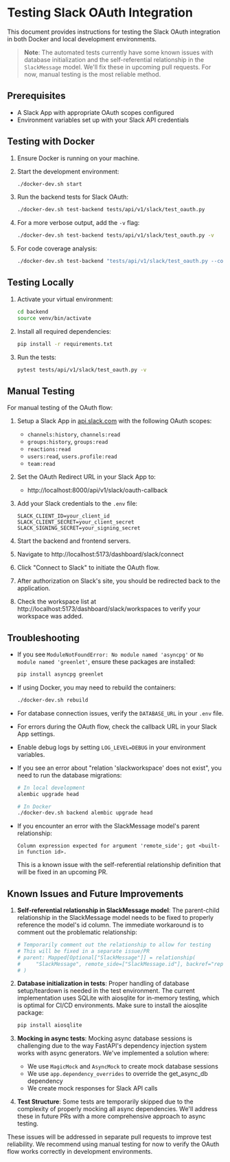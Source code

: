 # Testing Slack OAuth Integration

This document provides instructions for testing the Slack OAuth integration in both Docker and local development environments.

> **Note**: The automated tests currently have some known issues with database initialization and the self-referential relationship in the `SlackMessage` model. We'll fix these in upcoming pull requests. For now, manual testing is the most reliable method.

## Prerequisites

- A Slack App with appropriate OAuth scopes configured
- Environment variables set up with your Slack API credentials

## Testing with Docker

1. Ensure Docker is running on your machine.

2. Start the development environment:
   ```bash
   ./docker-dev.sh start
   ```

3. Run the backend tests for Slack OAuth:
   ```bash
   ./docker-dev.sh test-backend tests/api/v1/slack/test_oauth.py
   ```

4. For a more verbose output, add the `-v` flag:
   ```bash
   ./docker-dev.sh test-backend tests/api/v1/slack/test_oauth.py -v
   ```

5. For code coverage analysis:
   ```bash
   ./docker-dev.sh test-backend "tests/api/v1/slack/test_oauth.py --cov=app.api.v1.slack --cov-report=term-missing"
   ```

## Testing Locally

1. Activate your virtual environment:
   ```bash
   cd backend
   source venv/bin/activate
   ```

2. Install all required dependencies:
   ```bash
   pip install -r requirements.txt
   ```

3. Run the tests:
   ```bash
   pytest tests/api/v1/slack/test_oauth.py -v
   ```

## Manual Testing

For manual testing of the OAuth flow:

1. Setup a Slack App in [api.slack.com](https://api.slack.com/apps) with the following OAuth scopes:
   - `channels:history`, `channels:read`
   - `groups:history`, `groups:read`
   - `reactions:read`
   - `users:read`, `users.profile:read`
   - `team:read`

2. Set the OAuth Redirect URL in your Slack App to:
   - http://localhost:8000/api/v1/slack/oauth-callback

3. Add your Slack credentials to the `.env` file:
   ```
   SLACK_CLIENT_ID=your_client_id
   SLACK_CLIENT_SECRET=your_client_secret
   SLACK_SIGNING_SECRET=your_signing_secret
   ```

4. Start the backend and frontend servers.

5. Navigate to http://localhost:5173/dashboard/slack/connect

6. Click "Connect to Slack" to initiate the OAuth flow.

7. After authorization on Slack's site, you should be redirected back to the application.

8. Check the workspace list at http://localhost:5173/dashboard/slack/workspaces to verify your workspace was added.

## Troubleshooting

- If you see `ModuleNotFoundError: No module named 'asyncpg'` or `No module named 'greenlet'`, ensure these packages are installed:
  ```bash
  pip install asyncpg greenlet
  ```
  
- If using Docker, you may need to rebuild the containers:
  ```bash
  ./docker-dev.sh rebuild
  ```

- For database connection issues, verify the `DATABASE_URL` in your `.env` file.

- For errors during the OAuth flow, check the callback URL in your Slack App settings.

- Enable debug logs by setting `LOG_LEVEL=DEBUG` in your environment variables.

- If you see an error about "relation 'slackworkspace' does not exist", you need to run the database migrations:
  ```bash
  # In local development
  alembic upgrade head
  
  # In Docker
  ./docker-dev.sh backend alembic upgrade head
  ```

- If you encounter an error with the SlackMessage model's parent relationship:
  ```
  Column expression expected for argument 'remote_side'; got <built-in function id>.
  ```
  This is a known issue with the self-referential relationship definition that will be fixed in an upcoming PR.

## Known Issues and Future Improvements

1. **Self-referential relationship in SlackMessage model**: The parent-child relationship in the SlackMessage model needs to be fixed to properly reference the model's id column. The immediate workaround is to comment out the problematic relationship:

   ```python
   # Temporarily comment out the relationship to allow for testing
   # This will be fixed in a separate issue/PR
   # parent: Mapped[Optional["SlackMessage"]] = relationship(
   #     "SlackMessage", remote_side=["SlackMessage.id"], backref="replies"
   # )
   ```

2. **Database initialization in tests**: Proper handling of database setup/teardown is needed in the test environment. The current implementation uses SQLite with aiosqlite for in-memory testing, which is optimal for CI/CD environments. Make sure to install the aiosqlite package:

   ```bash
   pip install aiosqlite
   ```

3. **Mocking in async tests**: Mocking async database sessions is challenging due to the way FastAPI's dependency injection system works with async generators. We've implemented a solution where:

   - We use `MagicMock` and `AsyncMock` to create mock database sessions
   - We use `app.dependency_overrides` to override the get_async_db dependency
   - We create mock responses for Slack API calls
   
4. **Test Structure**: Some tests are temporarily skipped due to the complexity of properly mocking all async dependencies. We'll address these in future PRs with a more comprehensive approach to async testing.

These issues will be addressed in separate pull requests to improve test reliability. We recommend using manual testing for now to verify the OAuth flow works correctly in development environments.